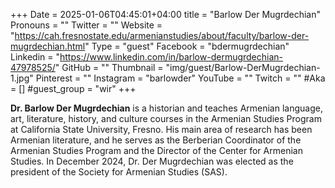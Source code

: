 +++
Date = 2025-01-06T04:45:01+04:00
title = "Barlow Der Mugrdechian"
Pronouns = ""
Twitter = ""
Website = "https://cah.fresnostate.edu/armenianstudies/about/faculty/barlow-der-mugrdechian.html"
Type = "guest"
Facebook = "bdermugrdechian"
Linkedin = "https://www.linkedin.com/in/barlow-dermugrdechian-47978525/"
GitHub = ""
Thumbnail = "img/guest/Barlow-DerMugrdechian-1.jpg"
Pinterest = ""
Instagram = "barlowder"
YouTube = ""
Twitch = ""
#Aka = []
#guest_group = "wir"
+++

__Dr. Barlow Der Mugrdechian__ is a historian and teaches Armenian language, art, literature, history, and culture courses in the Armenian Studies Program at California State University, Fresno. His main area of research has been Armenian literature, and he serves as the Berberian Coordinator of the Armenian Studies Program and the Director of the Center for Armenian Studies. In December 2024, Dr. Der Mugrdechian was elected as the president of the Society for Armenian Studies (SAS).
